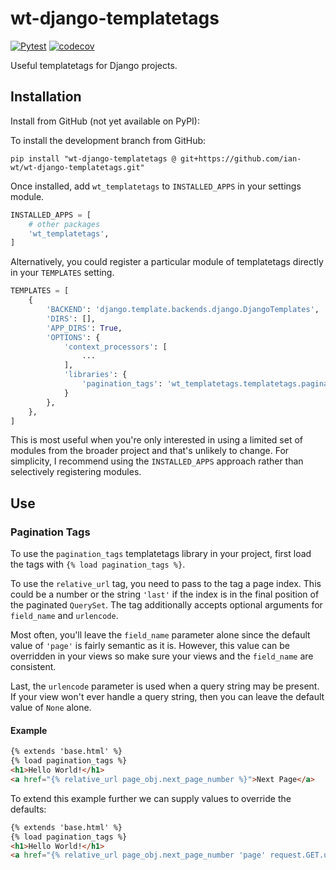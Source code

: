 # wt-django-templatetags
[![Pytest](https://github.com/ian-wt/wt-django-templatetags/actions/workflows/pytest.yaml/badge.svg)](https://github.com/ian-wt/wt-django-templatetags/actions/workflows/pytest.yaml)
[![codecov](https://codecov.io/gh/ian-wt/wt-django-templatetags/graph/badge.svg?token=9MHTDPGG1N)](https://codecov.io/gh/ian-wt/wt-django-templatetags)

Useful templatetags for Django projects.

## Installation
Install from GitHub (not yet available on PyPI):

To install the development branch from GitHub:
```shell
pip install "wt-django-templatetags @ git+https://github.com/ian-wt/wt-django-templatetags.git"
```

Once installed, add `wt_templatetags` to `INSTALLED_APPS` in your settings module.

```python
INSTALLED_APPS = [
    # other packages
    'wt_templatetags',
]
```

Alternatively, you could register a particular module of templatetags directly in your
`TEMPLATES` setting.

```python
TEMPLATES = [
    {
        'BACKEND': 'django.template.backends.django.DjangoTemplates',
        'DIRS': [],
        'APP_DIRS': True,
        'OPTIONS': {
            'context_processors': [
                ...
            ],
            'libraries': {
                'pagination_tags': 'wt_templatetags.templatetags.pagination_tags',
            }
        },
    },
]
```
This is most useful when you're only interested in using a limited set
of modules from the broader project and that's unlikely to change. 
For simplicity, I recommend using the `INSTALLED_APPS` approach rather 
than selectively registering modules.

## Use
### Pagination Tags
To use the `pagination_tags` templatetags library in your project,
first load the tags with `{% load pagination_tags %}`.

To use the `relative_url` tag, you need to pass to the tag a page index.
This could be a number or the string `'last'` if the index is in the final
position of the paginated `QuerySet`. The tag additionally accepts optional
arguments for `field_name` and `urlencode`.

Most often, you'll leave the `field_name` parameter alone since the default
value of `'page'` is fairly semantic as it is. However, this value can be
overridden in your views so make sure your views and the `field_name` 
are consistent.

Last, the `urlencode` parameter is used when a query string may be present.
If your view won't ever handle a query string, then you can leave the default
value of `None` alone.

#### Example
```html
{% extends 'base.html' %}
{% load pagination_tags %}
<h1>Hello World!</h1>
<a href="{% relative_url page_obj.next_page_number %}">Next Page</a>
```
To extend this example further we can supply values to override the defaults:
```html
{% extends 'base.html' %}
{% load pagination_tags %}
<h1>Hello World!</h1>
<a href="{% relative_url page_obj.next_page_number 'page' request.GET.urlencode %}">Next Page</a>
```
